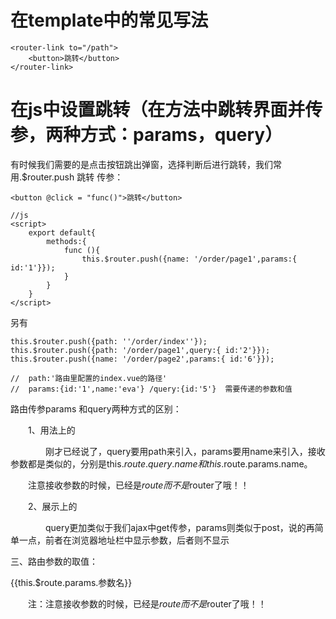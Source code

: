 # 在template中的常见写法

```vue
<router-link to="/path">
    <button>跳转</button>
</router-link>
```

# 在js中设置跳转（在方法中跳转界面并传参，两种方式：params，query）

有时候我们需要的是点击按钮跳出弹窗，选择判断后进行跳转，我们常用.$router.push 跳转 传参：

```vue
<button @click = "func()">跳转</button>

//js
<script>
    export default{
        methods:{
            func (){
                this.$router.push({name: '/order/page1',params:{ id:'1'}});
            }
        }
    }
</script>
```

另有
```vue
this.$router.push({path: ''/order/index''});
this.$router.push({path: '/order/page1',query:{ id:'2'}});
this.$router.push({name: '/order/page2',params:{ id:'6'}});

//  path:'路由里配置的index.vue的路径'
//  params:{id:'1',name:'eva'} /query:{id:'5'}  需要传递的参数和值
```

路由传参params 和query两种方式的区别：　　

　　1、用法上的

　　　　刚才已经说了，query要用path来引入，params要用name来引入，接收参数都是类似的，分别是this.$route.query.name和this.$route.params.name。

　　注意接收参数的时候，已经是$route而不是$router了哦！！

　　2、展示上的

　　　　query更加类似于我们ajax中get传参，params则类似于post，说的再简单一点，前者在浏览器地址栏中显示参数，后者则不显示

三、路由参数的取值：

{{this.$route.params.参数名}}

　　注：注意接收参数的时候，已经是$route而不是$router了哦！！


